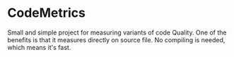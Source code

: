 CodeMetrics
===========

Small and simple project for measuring variants of code Quality.
One of the benefits is that it measures directly on source file. 
No compiling is needed, which means it's fast.

